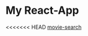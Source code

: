 # My React-App
<<<<<<< HEAD
[movie-search]( https://movie-awplxuq35-nastenochek85-listru.vercel.app  )


